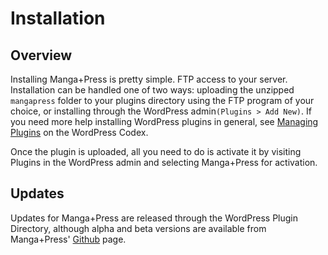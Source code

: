 ---
---
# Installation

## Overview

Installing Manga+Press is pretty simple. FTP access to your server. Installation can be handled one of two ways: uploading the unzipped `mangapress` folder to your plugins directory using the FTP program of your choice, or installing through the WordPress admin`(Plugins > Add New)`. If you need more help installing WordPress plugins in general, see [Managing Plugins](http://codex.wordpress.org/Managing_Plugins) on the WordPress Codex.

Once the plugin is uploaded, all you need to do is activate it by visiting Plugins in the WordPress admin and selecting Manga+Press for activation.

## Updates

Updates for Manga+Press are released through the WordPress Plugin Directory, although alpha and beta versions are available from Manga+Press' [Github](http://www.github.com/jesgs/mangapress) page.

